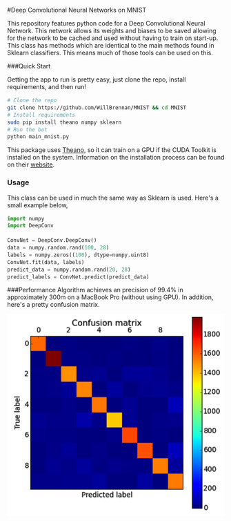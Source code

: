 #Deep Convolutional Neural Networks on MNIST

This repository features python code for a Deep Convolutional Neural Network.
This network allows its weights and biases to be saved allowing for the network
to be cached and used without having to train on start-up. This class has methods
which are identical to the main methods found in Sklearn classifiers. This means
much of those tools can be used on this.

###Quick Start

Getting the app to run is pretty easy, just clone the repo, install requirements, and then run!

```bash
# Clone the repo
git clone https://github.com/WillBrennan/MNIST && cd MNIST
# Install requirements
sudo pip install theano numpy sklearn
# Run the bot
python main_mnist.py
```
This package uses [Theano](http://deeplearning.net/software/theano/), so it can train on a GPU if the CUDA Toolkit is installed on the system. Information on the installation process can be found on their [website](https://developer.nvidia.com/cuda-downloads).

### Usage
This class can be used in much the same way as Sklearn is used. Here's a small example below,

```python
import numpy
import DeepConv

ConvNet = DeepConv.DeepConv()
data = numpy.random.rand(100, 28)
labels = numpy.zeros((100), dtype=numpy.uint8)
ConvNet.fit(data, labels)
predict_data = numpy.random.rand(20, 28)
predict_labels = ConvNet.predict(predict_data)
```

###Performance
Algorithm achieves an precision of 99.4% in approximately 300m on a MacBook Pro (without using GPU). In addition, here's a pretty confusion matrix.

![Confusion Matrix](https://raw.githubusercontent.com/WillBrennan/DigitClassifier/master/confusion.png "Confusion Matrix")